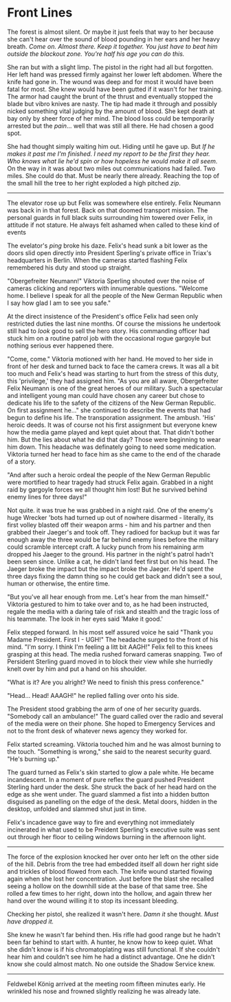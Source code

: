 # Front Lines

The forest is almost silent. Or maybe it just feels that way to her because she can't hear over the sound of blood pounding in her ears and her heavy breath. *Come on. Almost there. Keep it together. You just have to beat him outside the blackout zone. You're half his age you can do this.*

She ran but with a slight limp. The pistol in the right had all but forgotten. Her left hand was pressed firmly against her lower left abdomen. Where the knife had gone in. The wound was deep and for most it would have been fatal for most. She knew would have been gutted if it wasn't for her training. The armor had caught the brunt of the thrust and eventually stopped the blade but vibro knives are nasty. The tip had made it through and possibly nicked something vital judging by the amount of blood. She kept death at bay only by sheer force of her mind. The blood loss could be temporarily arrested but the *pain*... well that was still all there. He had chosen a good spot.

She had thought simply waiting him out. Hiding until he gave up. But *If he makes it past me I'm finished. I need my report to be the first they hear. Who knows what lie he'd spin or how hopeless he would make it all seem.* On the way in it was about two miles out communications had failed. Two miles. She could do that. Must be nearly there already. Reaching the top of the small hill the tree to her right exploded a high pitched *zip*. 

---

The elevator rose up but Felix was somewhere else entirely. Felix Neumann was back in in that forest. Back on that doomed transport mission. The personal guards in full black suits surrounding him towered over Felix, in attitude if not stature. He always felt ashamed when called to these kind of events 

The evelator's *ping* broke his daze. Felix's head sunk a bit lower as the doors slid open directly into President Sperling's private office in Triax's headquarters in Berlin. When the cameras started flashing Felix remembered his duty and stood up straight.

"Obergefreiter Neumann!" Viktoria Sperling shouted over the noise of cameras clicking and reporters with innumerable questions. "Welcome home. I believe I speak for all the people of the New German Republic when I say how glad I am to see you safe."

At the direct insistence of the President's office Felix had seen only restricted duties the last nine months. Of course the missions he undertook still had to *look* good to sell the hero story. His commanding officer had stuck him on a routine patrol job with the occasional rogue gargoyle but nothing serious ever happened there.

"Come, come." Viktoria motioned with her hand. He moved to her side in front of her desk and turned back to face the camera crews. It was all a bit too much and Felix's head was starting to hurt from the stress of this duty, this 'privilege,' they had assigned him. "As you are all aware, Obergefreiter Felix Neumann is one of the great heroes of our military. Such a spectacular and intelligent young man could have chosen any career but chose to dedicate his life to the safety of the citizens of the New German Republic. On first assignment he..." she continued to describe the events that had begun to define his life. The transporation assignment. The ambush. 'His' heroic deeds. It was of course not his first assignment but everyone knew how the media game played and kept quiet about that. That didn't bother him. But the lies about what he did that day? Those were beginning to wear him down. This headache was definately going to need some medication. Viktoria turned her head to face him as she came to the end of the charade of a story.

"And after such a heroic ordeal the people of the New German Republic were mortified to hear tragedy had struck Felix again. Grabbed in a night raid by gargoyle forces we all thought him lost! But he survived behind enemy lines for three days!"

Not quite. it was true he was grabbed in a night raid. One of the enemy's huge Wrecker 'bots had turned up out of nowhere disarmed - literally, its first volley blasted off their weapon arms - him and his partner and then grabbed their Jaeger's and took off. They radioed for backup but it was far enough away the three would be far behind enemy lines before the miltary could scramble intercept craft. A lucky punch from his remaining arm dropped his Jaeger to the ground. His partner in the night's patrol hadn't been seen since. Unlike a cat, he didn't land feet first but on his head. The Jaeger broke the impact but the impact broke the Jaeger. He'd spent the three days fixing the damn thing so he could get back and didn't see a soul, human or otherwise, the entire time.

"But you've all hear enough from me. Let's hear from the man himself." Viktoria gestured to him to take over and to, as he had been instructed, regale the media with a daring tale of risk and stealth and the tragic loss of his teammate. The look in her eyes said 'Make it good.'

Felix stepped forward. In his most self assured voice he said "Thank you Madame President. First I - UGH!" The headache surged to the front of his mind. "I'm sorry. I think I'm feeling a litt bit AAGH!" Felix fell to this knees grasping at this head. The media rushed forward cameras snapping. Two of Persident Sterling guard moved in to block their view while she hurriedly knelt over by him and put a hand on his shoulder.

"What is it? Are you alright? We need to finish this press conference."

"Head... Head! AAAGH!" he replied falling over onto his side.

The President stood grabbing the arm of one of her security guards. "Somebody call an ambulance!" The guard called over the radio and several of the media were on their phone. She hoped to Emergency Services and not to the front desk of whatever news agency they worked for.

Felix started screaming. Viktoria touched him and he was almost burning to the touch. "Something is wrong," she said to the nearest security guard. "He's burning up."

The guard turned as Felix's skin started to glow a pale white. He became incandescent. In a moment of pure reflex the guard pushed President Sterling hard under the desk. She struck the back of her head hard on the edge as she went under. The guard slammed a fist into a hidden button disguised as panelling on the edge of the desk. Metal doors, hidden in the desktop, unfolded and slammed shut just in time.

Felix's incadence gave way to fire and everything not immediately incinerated in what used to be Preident Sperling's executive suite was sent out through her floor to ceiling windows burning in the afternoon light.

---

The force of the explosion knocked her over onto her left on the other side of the hill. Debris from the tree had embedded itself all down her right side and trickles of blood flowed from each. The knife wound started flowing again when she lost her concentration. Just before the blast she recalled seeing a hollow on the downhill side at the base of that same tree. She rolled a few times to her right, down into the hollow, and again threw her hand over the wound willing it to stop its incessant bleeding.

Checking her pistol, she realized it wasn't here. *Damn it* she thought. *Must have dropped it.*

She knew he wasn't far behind then. His rifle had good range but he hadn't been far behind to start with. A hunter, he know how to keep quiet. What she didn't know is if his chromatoplating was still functional. If she couldn't hear him and couldn't see him he had a distinct advantage. One he didn't know she could almost match. No one outside the Shadow Service knew.

---

Feldwebel König arrived at the meeting room fifteen minutes early. He wrinkled his nose and frowned slightly realizing he was already late.